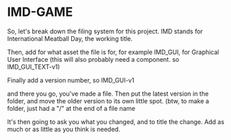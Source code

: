 # IMD-GAME
So, let's break down the filing system for this project.  IMD stands for International Meatball Day, the working title. 

Then, add for what asset the file is for, for example   IMD_GUI,  for Graphical User Interface
(this will also probably need a component. so IMD_GUI_TEXT-v1) 

Finally add a version number, so  IMD_GUI-v1

and there you go, you've made a file. 
Then put the latest version in the folder, and move the older version to its own little spot.
(btw, to make a folder, just had a "/" at the end of a file name

It's then going to ask you what you changed, and to title the change. Add as much or as little as you think is needed. 
